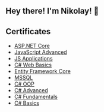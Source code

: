 ## Hey there! I'm Nikolay! 👋

## Certificates

- [ASP.NET Core][ASP.NETCore]
- [JavaScript Advanced][JavaScriptAdvanced]
- [JS Applications][JSApps]
- [C# Web Basics][C#WebBasics]
- [Entity Framework Core][EfCore]
- [MSSQL][MSSQL]
- [C# OOP][C#OOP]
- [C# Advanced][C#Adv]
- [C# Fundamentals][C#Fund]
- [C# Basics][C#Basics]

<br />


[C#Basics]: https://softuni.bg/certificates/details/77240/e2c6a14f
[C#Fund]: https://softuni.bg/certificates/details/86257/5ffe86cc
[C#Adv]: https://softuni.bg/certificates/details/90256/355a1d38
[C#OOP]: https://softuni.bg/certificates/details/95725/f7b3cf6d
[EfCore]: https://softuni.bg/certificates/details/102699/c0129bea
[MSSQL]: https://softuni.bg/certificates/details/103960/a464775b
[C#WebBasics]: https://softuni.bg/certificates/details/109426/ba854e62
[JSApps]: https://softuni.bg/certificates/details/110286/f56afff0
[ASP.NETCore]: https://bit.ly/ASPNETCert
[JavaScriptAdvanced]: https://bit.ly/JSAdvCert
